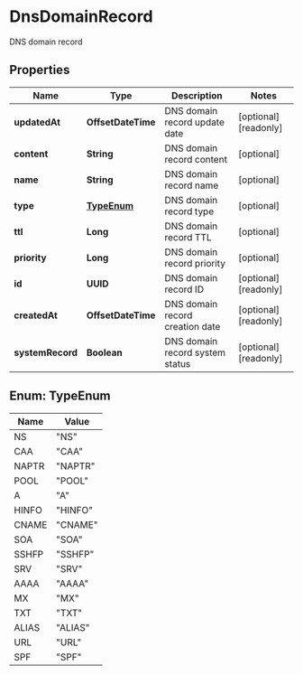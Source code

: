 

# DnsDomainRecord

DNS domain record

## Properties

| Name | Type | Description | Notes |
|------------ | ------------- | ------------- | -------------|
|**updatedAt** | **OffsetDateTime** | DNS domain record update date |  [optional] [readonly] |
|**content** | **String** | DNS domain record content |  [optional] |
|**name** | **String** | DNS domain record name |  [optional] |
|**type** | [**TypeEnum**](#TypeEnum) | DNS domain record type |  [optional] |
|**ttl** | **Long** | DNS domain record TTL |  [optional] |
|**priority** | **Long** | DNS domain record priority |  [optional] |
|**id** | **UUID** | DNS domain record ID |  [optional] [readonly] |
|**createdAt** | **OffsetDateTime** | DNS domain record creation date |  [optional] [readonly] |
|**systemRecord** | **Boolean** | DNS domain record system status |  [optional] [readonly] |



## Enum: TypeEnum

| Name | Value |
|---- | -----|
| NS | &quot;NS&quot; |
| CAA | &quot;CAA&quot; |
| NAPTR | &quot;NAPTR&quot; |
| POOL | &quot;POOL&quot; |
| A | &quot;A&quot; |
| HINFO | &quot;HINFO&quot; |
| CNAME | &quot;CNAME&quot; |
| SOA | &quot;SOA&quot; |
| SSHFP | &quot;SSHFP&quot; |
| SRV | &quot;SRV&quot; |
| AAAA | &quot;AAAA&quot; |
| MX | &quot;MX&quot; |
| TXT | &quot;TXT&quot; |
| ALIAS | &quot;ALIAS&quot; |
| URL | &quot;URL&quot; |
| SPF | &quot;SPF&quot; |



